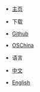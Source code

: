 - [主页](/)

- 下载
 - [Github](https://github.com/xuxueli/xxl-job/)
 - [OSChina](http://git.oschina.net/xuxueli0323/xxl-job)

- 语言
 - <a href="./" >中文</a>
 - <a href="./en/" >English</a>
